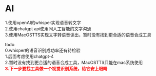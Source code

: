 # AI  
1.使用openAI的whisper实现语音转文字  
2.使用chatgpt api使用同人工智能的文字沟通  
3.使用MacOSTTS实现文字转语音读出，暂时没有找到更合适的语音合成工具  

todo:  
0.whisper的语音识别成功率还有待检验  
1.后面考虑使用chatgpt-4  
2.暂时没有找到更合适的语音合成工具，MacOSTTS只能在mac系统使用  
****<font color='red'>3.下一步要找工具做一个视觉识别系统，给它安上眼睛</font>****  
